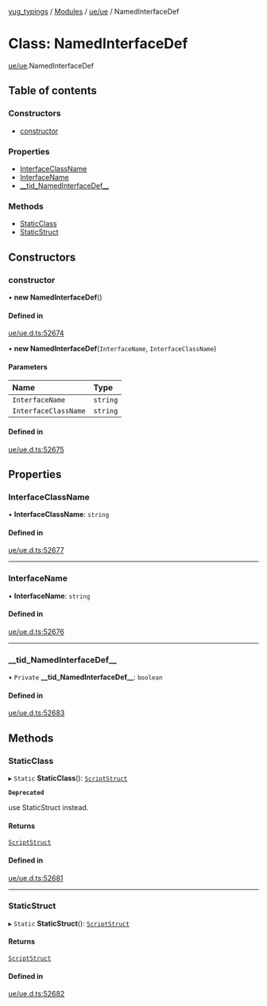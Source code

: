 [yug_typings](../README.md) / [Modules](../modules.md) / [ue/ue](../modules/ue_ue.md) / NamedInterfaceDef

# Class: NamedInterfaceDef

[ue/ue](../modules/ue_ue.md).NamedInterfaceDef

## Table of contents

### Constructors

- [constructor](ue_ue.NamedInterfaceDef.md#constructor)

### Properties

- [InterfaceClassName](ue_ue.NamedInterfaceDef.md#interfaceclassname)
- [InterfaceName](ue_ue.NamedInterfaceDef.md#interfacename)
- [\_\_tid\_NamedInterfaceDef\_\_](ue_ue.NamedInterfaceDef.md#__tid_namedinterfacedef__)

### Methods

- [StaticClass](ue_ue.NamedInterfaceDef.md#staticclass)
- [StaticStruct](ue_ue.NamedInterfaceDef.md#staticstruct)

## Constructors

### constructor

• **new NamedInterfaceDef**()

#### Defined in

[ue/ue.d.ts:52674](https://github.com/YugMetaverse/yug_typings/blob/25cad34/ue/ue.d.ts#L52674)

• **new NamedInterfaceDef**(`InterfaceName`, `InterfaceClassName`)

#### Parameters

| Name | Type |
| :------ | :------ |
| `InterfaceName` | `string` |
| `InterfaceClassName` | `string` |

#### Defined in

[ue/ue.d.ts:52675](https://github.com/YugMetaverse/yug_typings/blob/25cad34/ue/ue.d.ts#L52675)

## Properties

### InterfaceClassName

• **InterfaceClassName**: `string`

#### Defined in

[ue/ue.d.ts:52677](https://github.com/YugMetaverse/yug_typings/blob/25cad34/ue/ue.d.ts#L52677)

___

### InterfaceName

• **InterfaceName**: `string`

#### Defined in

[ue/ue.d.ts:52676](https://github.com/YugMetaverse/yug_typings/blob/25cad34/ue/ue.d.ts#L52676)

___

### \_\_tid\_NamedInterfaceDef\_\_

• `Private` **\_\_tid\_NamedInterfaceDef\_\_**: `boolean`

#### Defined in

[ue/ue.d.ts:52683](https://github.com/YugMetaverse/yug_typings/blob/25cad34/ue/ue.d.ts#L52683)

## Methods

### StaticClass

▸ `Static` **StaticClass**(): [`ScriptStruct`](ue_ue.ScriptStruct.md)

**`Deprecated`**

use StaticStruct instead.

#### Returns

[`ScriptStruct`](ue_ue.ScriptStruct.md)

#### Defined in

[ue/ue.d.ts:52681](https://github.com/YugMetaverse/yug_typings/blob/25cad34/ue/ue.d.ts#L52681)

___

### StaticStruct

▸ `Static` **StaticStruct**(): [`ScriptStruct`](ue_ue.ScriptStruct.md)

#### Returns

[`ScriptStruct`](ue_ue.ScriptStruct.md)

#### Defined in

[ue/ue.d.ts:52682](https://github.com/YugMetaverse/yug_typings/blob/25cad34/ue/ue.d.ts#L52682)
